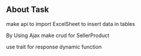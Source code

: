 
## About Task

make api to import ExcelSheet to insert data in tables

By Using Ajax make crud for SellerProduct 

use trait for response dynamic function

